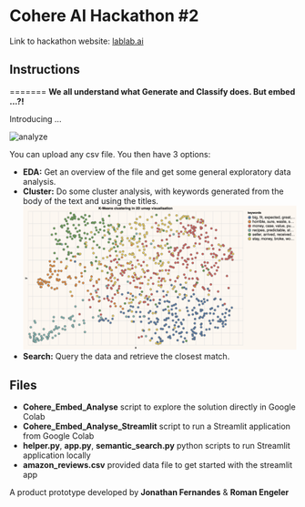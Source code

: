 # Cohere AI Hackathon #2
Link to hackathon website: [lablab.ai](https://lablab.ai/event/cohere-ai-hackathon-embed)

## Instructions
=======
**We all understand what Generate and Classify does. But embed ...?!**

Introducing ...

<img width="197" alt="analyze" src="https://user-images.githubusercontent.com/22507682/188329278-22789284-5104-40e2-ba26-53628864b7db.PNG">

You can upload any csv file. You then have 3 options:
- **EDA:** Get an overview of the file and get some general exploratory data analysis.
- **Cluster:** Do some cluster analysis, with keywords generated from the body of the text and using the titles.
![Clustering](https://github.com/RomanEngeler1805/cohere-hackathon-Sep22/blob/main/imgs/Clustering.png?raw=true)
- **Search:** Query the data and retrieve the closest match.

## Files
- **Cohere_Embed_Analyse** script to explore the solution directly in Google Colab
- **Cohere_Embed_Analyse_Streamlit** script to run a Streamlit application from Google Colab
- **helper.py**, **app.py**, **semantic_search.py** python scripts to run Streamlit application locally
- **amazon_reviews.csv** provided data file to get started with the streamlit app

A product prototype developed by **Jonathan Fernandes** & **Roman Engeler**

